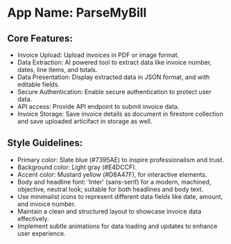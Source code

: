 # **App Name**: ParseMyBill

## Core Features:

- Invoice Upload: Upload invoices in PDF or image format.
- Data Extraction: AI powered tool to extract data like invoice number, dates, line items, and totals.
- Data Presentation: Display extracted data in JSON format, and with editable fields.
- Secure Authentication: Enable secure authentication to protect user data.
- API access: Provide API endpoint to submit invoice data.
- Invoice Storage: Save invoice details as document in firestore collection and save uploaded articifact in storage as well.

## Style Guidelines:

- Primary color: Slate blue (#7395AE) to inspire professionalism and trust.
- Background color: Light gray (#E4DCCF).
- Accent color: Mustard yellow (#D8A47F), for interactive elements.
- Body and headline font: 'Inter' (sans-serif) for a modern, machined, objective, neutral look; suitable for both headlines and body text.
- Use minimalist icons to represent different data fields like date, amount, and invoice number.
- Maintain a clean and structured layout to showcase invoice data effectively.
- Implement subtle animations for data loading and updates to enhance user experience.